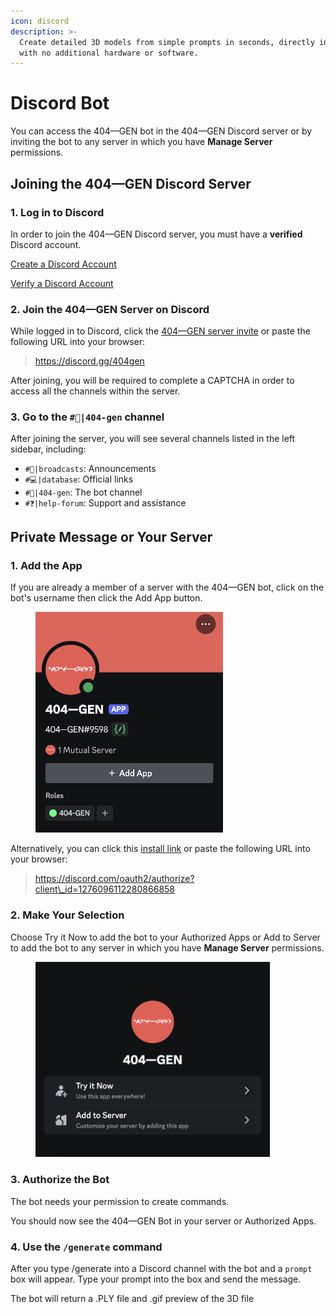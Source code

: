 ```yaml
---
icon: discord
description: >-
  Create detailed 3D models from simple prompts in seconds, directly in Discord
  with no additional hardware or software.
---
```


# Discord Bot

You can access the 404—GEN bot in the 404—GEN Discord server or by inviting the bot to any server in which you have **Manage Server** permissions.

## Joining the 404—GEN Discord Server

### 1. Log in to Discord

In order to join the 404—GEN Discord server, you must have a **verified** Discord account.

[Create a Discord Account](https://support.discord.com/hc/en-us/articles/360033931551-Getting-Started)

[Verify a Discord Account](https://support.discord.com/hc/en-us/articles/6181726888215-Verification-Required-FAQ)

### 2. Join the 404—GEN Server on Discord

While logged in to Discord, click the [404—GEN server invite](https://discord.gg/404gen) or paste the following URL into your browser:

> https://discord.gg/404gen

After joining, you will be required to complete a CAPTCHA in order to access all the channels within the server.

### 3. Go to the `#🧪|404-gen` channel

After joining the server, you will see several channels listed in the left sidebar, including:

* `#📢|broadcasts`: Announcements
* `#💻|database`: Official links
* `#🧪|404-gen`: The bot channel
* `#❓|help-forum`: Support and assistance

## Private Message or Your Server

### 1. Add the App

If you are already a member of a server with the 404—GEN bot, click on the bot's username then click the Add App button.

<figure><img src="../../.gitbook/assets/add-app.png" alt="404—GEN bot profile preview featuring a large button with the text &#x22;Add App&#x22;" width="300"><figcaption></figcaption></figure>

Alternatively, you can click this [install link](https://discord.com/oauth2/authorize?client\_id=1276096112280866858) or paste the following URL into your browser:

> https://discord.com/oauth2/authorize?client\_id=1276096112280866858

### 2. Make Your Selection

Choose Try it Now to add the bot to your Authorized Apps or Add to Server to add the bot to any server in which you have **Manage Server** permissions.

<figure><img src="../../.gitbook/assets/Select.png" alt="" width="375"><figcaption></figcaption></figure>

### 3. Authorize the Bot

The bot needs your permission to create commands.

You should now see the 404—GEN Bot in your server or Authorized Apps.

### 4. Use the `/generate` command

After you type /generate into a Discord channel with the bot and a `prompt` box will appear. Type your prompt into the box and send the message.

The bot will return a .PLY file and .gif preview of the 3D file
